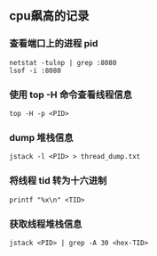 ## cpu飙高的记录

### 查看端口上的进程 pid 
```
netstat -tulnp | grep :8080
lsof -i :8080
```

### 使用 top -H 命令查看线程信息 
```
top -H -p <PID>
```

### dump 堆栈信息
```
jstack -l <PID> > thread_dump.txt
```

### 将线程 tid 转为十六进制
```
printf "%x\n" <TID>
```

### 获取线程堆栈信息
```
jstack <PID> | grep -A 30 <hex-TID>
```